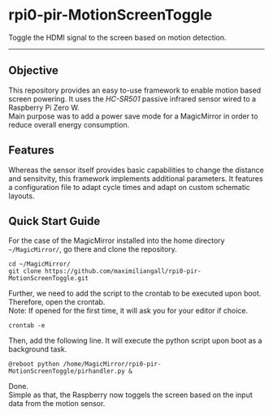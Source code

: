 # rpi0-pir-MotionScreenToggle
Toggle the HDMI signal to the screen based on motion detection.

___

## Objective

This repository provides an easy to-use framework to enable motion based screen powering.
It uses the *HC-SR501* passive infrared sensor wired to a Raspberry Pi Zero W.  
Main purpose was to add a power save mode for a MagicMirror in order to reduce overall energy consumption.

## Features

Whereas the sensor itself provides basic capabilities to change the distance and sensitvity, this framework implements additional parameters.
It features a configuration file to adapt cycle times and adapt on custom schematic layouts.

## Quick Start Guide

For the case of the MagicMirror installed into the home directory ```~/MagicMirror/```, go there and clone the repository.

```
cd ~/MagicMirror/
git clone https://github.com/maximiliangall/rpi0-pir-MotionScreenToggle.git
```

Further, we need to add the script to the crontab to be executed upon boot.
Therefore, open the crontab.  
Note: If opened for the first time, it will ask you for your editor if choice.

```
crontab -e
```
Then, add the following line. It will execute the python script upon boot as a background task.
```
@reboot python /home/MagicMirror/rpi0-pir-MotionScreenToggle/pirhandler.py &
```

Done.  
Simple as that, the Raspberry now toggels the screen based on the input data from the motion sensor.
